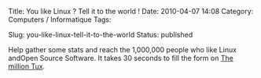 Title: You like Linux ? Tell it to the world !
Date: 2010-04-07 14:08
Category: Computers / Informatique
Tags:

Slug: you-like-linux-tell-it-to-the-world
Status: published

Help gather some stats and reach the 1,000,000 people who like Linux andOpen Source Software. It takes 30 seconds to fill the form on [The million Tux](\%22http://1-million-tux.linux-befehle.org\%22).
